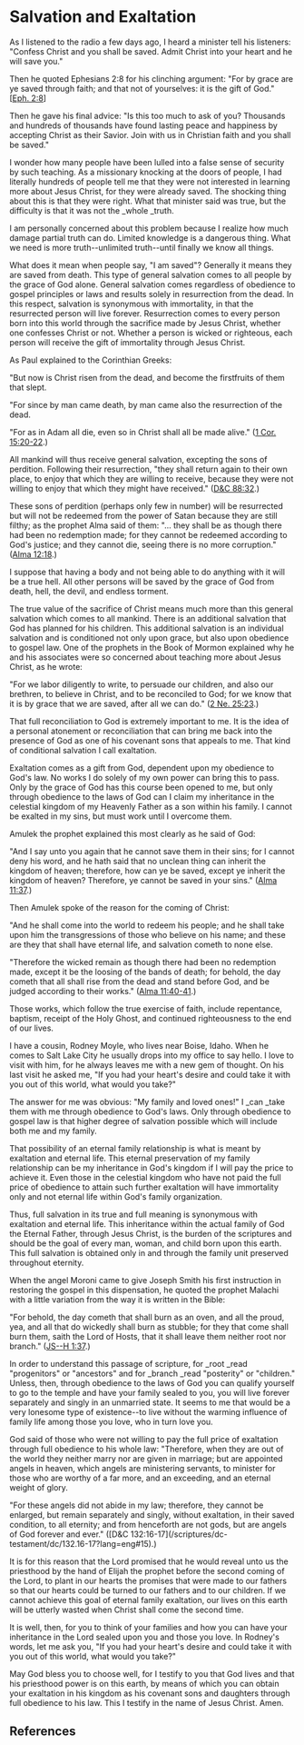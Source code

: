 # Salvation and Exaltation

As I listened to the radio a few days ago, I heard a minister tell his
listeners: "Confess Christ and you shall be saved. Admit Christ into your
heart and he will save you."

Then he quoted Ephesians 2:8 for his clinching argument: "For by grace are ye
saved through faith; and that not of yourselves: it is the gift of God."
[[Eph. 2:8](/scriptures/nt/eph/2.8?lang=eng#7)]

Then he gave his final advice: "Is this too much to ask of you? Thousands and
hundreds of thousands have found lasting peace and happiness by accepting
Christ as their Savior. Join with us in Christian faith and you shall be
saved."

I wonder how many people have been lulled into a false sense of security by
such teaching. As a missionary knocking at the doors of people, I had
literally hundreds of people tell me that they were not interested in learning
more about Jesus Christ, for they were already saved. The shocking thing about
this is that they were right. What that minister said was true, but the
difficulty is that it was not the _whole _truth.

I am personally concerned about this problem because I realize how much damage
partial truth can do. Limited knowledge is a dangerous thing. What we need is
more truth--unlimited truth--until finally we know all things.

What does it mean when people say, "I am saved"? Generally it means they are
saved from death. This type of general salvation comes to all people by the
grace of God alone. General salvation comes regardless of obedience to gospel
principles or laws and results solely in resurrection from the dead. In this
respect, salvation is synonymous with immortality, in that the resurrected
person will live forever. Resurrection comes to every person born into this
world through the sacrifice made by Jesus Christ, whether one confesses Christ
or not. Whether a person is wicked or righteous, each person will receive the
gift of immortality through Jesus Christ.

As Paul explained to the Corinthian Greeks:

"But now is Christ risen from the dead, and become the firstfruits of them
that slept.

"For since by man came death, by man came also the resurrection of the dead.

"For as in Adam all die, even so in Christ shall all be made alive." ([1 Cor.
15:20-22](/scriptures/nt/1-cor/15.20-22?lang=eng#19).)

All mankind will thus receive general salvation, excepting the sons of
perdition. Following their resurrection, "they shall return again to their own
place, to enjoy that which they are willing to receive, because they were not
willing to enjoy that which they might have received." ([D&amp;C
88:32](/scriptures/dc-testament/dc/88.32?lang=eng#31).)

These sons of perdition (perhaps only few in number) will be resurrected but
will not be redeemed from the power of Satan because they are still filthy; as
the prophet Alma said of them: "... they shall be as though there had been no
redemption made; for they cannot be redeemed according to God's justice; and
they cannot die, seeing there is no more corruption." ([Alma
12:18](/scriptures/bofm/alma/12.18?lang=eng#17).)

I suppose that having a body and not being able to do anything with it will be
a true hell. All other persons will be saved by the grace of God from death,
hell, the devil, and endless torment.

The true value of the sacrifice of Christ means much more than this general
salvation which comes to all mankind. There is an additional salvation that
God has planned for his children. This additional salvation is an individual
salvation and is conditioned not only upon grace, but also upon obedience to
gospel law. One of the prophets in the Book of Mormon explained why he and his
associates were so concerned about teaching more about Jesus Christ, as he
wrote:

"For we labor diligently to write, to persuade our children, and also our
brethren, to believe in Christ, and to be reconciled to God; for we know that
it is by grace that we are saved, after all we can do." ([2 Ne.
25:23](/scriptures/bofm/2-ne/25.23?lang=eng#22).)

That full reconciliation to God is extremely important to me. It is the idea
of a personal atonement or reconciliation that can bring me back into the
presence of God as one of his covenant sons that appeals to me. That kind of
conditional salvation I call exaltation.

Exaltation comes as a gift from God, dependent upon my obedience to God's law.
No works I do solely of my own power can bring this to pass. Only by the grace
of God has this course been opened to me, but only through obedience to the
laws of God can I claim my inheritance in the celestial kingdom of my Heavenly
Father as a son within his family. I cannot be exalted in my sins, but must
work until I overcome them.

Amulek the prophet explained this most clearly as he said of God:

"And I say unto you again that he cannot save them in their sins; for I cannot
deny his word, and he hath said that no unclean thing can inherit the kingdom
of heaven; therefore, how can ye be saved, except ye inherit the kingdom of
heaven? Therefore, ye cannot be saved in your sins." ([Alma
11:37](/scriptures/bofm/alma/11.37?lang=eng#36).)

Then Amulek spoke of the reason for the coming of Christ:

"And he shall come into the world to redeem his people; and he shall take upon
him the transgressions of those who believe on his name; and these are they
that shall have eternal life, and salvation cometh to none else.

"Therefore the wicked remain as though there had been no redemption made,
except it be the loosing of the bands of death; for behold, the day cometh
that all shall rise from the dead and stand before God, and be judged
according to their works." ([Alma
11:40-41](/scriptures/bofm/alma/11.40-41?lang=eng#39).)

Those works, which follow the true exercise of faith, include repentance,
baptism, receipt of the Holy Ghost, and continued righteousness to the end of
our lives.

I have a cousin, Rodney Moyle, who lives near Boise, Idaho. When he comes to
Salt Lake City he usually drops into my office to say hello. I love to visit
with him, for he always leaves me with a new gem of thought. On his last visit
he asked me, "If you had your heart's desire and could take it with you out of
this world, what would you take?"

The answer for me was obvious: "My family and loved ones!" I _can _take them
with me through obedience to God's laws. Only through obedience to gospel law
is that higher degree of salvation possible which will include both me and my
family.

That possibility of an eternal family relationship is what is meant by
exaltation and eternal life. This eternal preservation of my family
relationship can be my inheritance in God's kingdom if I will pay the price to
achieve it. Even those in the celestial kingdom who have not paid the full
price of obedience to attain such further exaltation will have immortality
only and not eternal life within God's family organization.

Thus, full salvation in its true and full meaning is synonymous with
exaltation and eternal life. This inheritance within the actual family of God
the Eternal Father, through Jesus Christ, is the burden of the scriptures and
should be the goal of every man, woman, and child born upon this earth. This
full salvation is obtained only in and through the family unit preserved
throughout eternity.

When the angel Moroni came to give Joseph Smith his first instruction in
restoring the gospel in this dispensation, he quoted the prophet Malachi with
a little variation from the way it is written in the Bible:

"For behold, the day cometh that shall burn as an oven, and all the proud,
yea, and all that do wickedly shall burn as stubble; for they that come shall
burn them, saith the Lord of Hosts, that it shall leave them neither root nor
branch." ([JS--H 1:37](/scriptures/pgp/js-h/1.37?lang=eng#36).)

In order to understand this passage of scripture, for _root _read
"progenitors" or "ancestors" and for _branch _read "posterity" or "children."
Unless, then, through obedience to the laws of God you can qualify yourself to
go to the temple and have your family sealed to you, you will live forever
separately and singly in an unmarried state. It seems to me that would be a
very lonesome type of existence--to live without the warming influence of
family life among those you love, who in turn love you.

God said of those who were not willing to pay the full price of exaltation
through full obedience to his whole law: "Therefore, when they are out of the
world they neither marry nor are given in marriage; but are appointed angels
in heaven, which angels are ministering servants, to minister for those who
are worthy of a far more, and an exceeding, and an eternal weight of glory.

"For these angels did not abide in my law; therefore, they cannot be enlarged,
but remain separately and singly, without exaltation, in their saved
condition, to all eternity; and from henceforth are not gods, but are angels
of God forever and ever." ([D&amp;C 132:16-17](/scriptures/dc-
testament/dc/132.16-17?lang=eng#15).)

It is for this reason that the Lord promised that he would reveal unto us the
priesthood by the hand of Elijah the prophet before the second coming of the
Lord, to plant in our hearts the promises that were made to our fathers so
that our hearts could be turned to our fathers and to our children. If we
cannot achieve this goal of eternal family exaltation, our lives on this earth
will be utterly wasted when Christ shall come the second time.

It is well, then, for you to think of your families and how you can have your
inheritance in the Lord sealed upon you and those you love. In Rodney's words,
let me ask you, "If you had your heart's desire and could take it with you out
of this world, what would you take?"

May God bless you to choose well, for I testify to you that God lives and that
his priesthood power is on this earth, by means of which you can obtain your
exaltation in his kingdom as his covenant sons and daughters through full
obedience to his law. This I testify in the name of Jesus Christ. Amen.

## References

